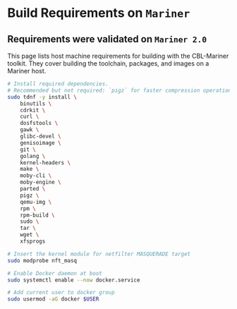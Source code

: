 
# Build Requirements on `Mariner`

## Requirements were validated on `Mariner 2.0`

This page lists host machine requirements for building with the CBL-Mariner toolkit. They cover building the toolchain, packages, and images on a Mariner host.

```bash
# Install required dependencies.
# Recommended but not required: `pigz` for faster compression operations.
sudo tdnf -y install \
    binutils \
    cdrkit \
    curl \
    dosfstools \
    gawk \
    glibc-devel \
    genisoimage \
    git \
    golang \
    kernel-headers \
    make \
    moby-cli \
    moby-engine \
    parted \
    pigz \
    qemu-img \
    rpm \
    rpm-build \
    sudo \
    tar \
    wget \
    xfsprogs

# Insert the kernel module for netfilter MASQUERADE target
sudo modprobe nft_masq

# Enable Docker daemon at boot
sudo systemctl enable --now docker.service

# Add current user to docker group
sudo usermod -aG docker $USER
```
